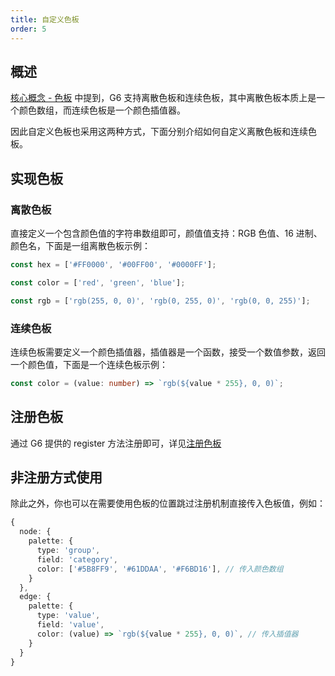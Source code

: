 ```yaml
---
title: 自定义色板
order: 5
---
```


## 概述

[核心概念 - 色板](/manual/core-concept/palette) 中提到，G6 支持离散色板和连续色板，其中离散色板本质上是一个颜色数组，而连续色板是一个颜色插值器。

因此自定义色板也采用这两种方式，下面分别介绍如何自定义离散色板和连续色板。

## 实现色板

### 离散色板

直接定义一个包含颜色值的字符串数组即可，颜值值支持：RGB 色值、16 进制、颜色名，下面是一组离散色板示例：

```typescript
const hex = ['#FF0000', '#00FF00', '#0000FF'];

const color = ['red', 'green', 'blue'];

const rgb = ['rgb(255, 0, 0)', 'rgb(0, 255, 0)', 'rgb(0, 0, 255)'];
```

### 连续色板

连续色板需要定义一个颜色插值器，插值器是一个函数，接受一个数值参数，返回一个颜色值，下面是一个连续色板示例：

```typescript
const color = (value: number) => `rgb(${value * 255}, 0, 0)`;
```

## 注册色板

通过 G6 提供的 register 方法注册即可，详见[注册色板](/manual/core-concept/palette#注册色板)

## 非注册方式使用

除此之外，你也可以在需要使用色板的位置跳过注册机制直接传入色板值，例如：

```typescript
{
  node: {
    palette: {
      type: 'group',
      field: 'category',
      color: ['#5B8FF9', '#61DDAA', '#F6BD16'], // 传入颜色数组
    }
  },
  edge: {
    palette: {
      type: 'value',
      field: 'value',
      color: (value) => `rgb(${value * 255}, 0, 0)`, // 传入插值器
    }
  }
}
```
